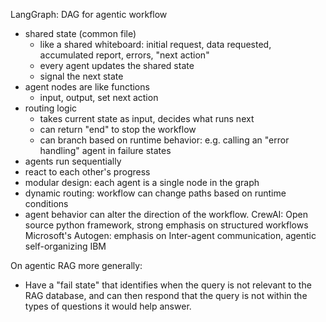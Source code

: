 LangGraph: DAG for agentic workflow
  - shared state (common file)
    - like a shared whiteboard: initial request, data requested, accumulated report, errors, "next action"
    - every agent updates the shared state
    - signal the next state
  - agent nodes are like functions
    - input, output, set next action
  - routing logic
    - takes current state as input, decides what runs next
    - can return "end" to stop the workflow
    - can branch based on runtime behavior: e.g. calling an "error handling" agent in failure states
  - agents run sequentially
  - react to each other's progress
  - modular design: each agent is a single node in the graph
  - dynamic routing: workflow can change paths based on runtime conditions
  - agent behavior can alter the direction of the workflow.
CrewAI: Open source python framework, strong emphasis on structured workflows
Microsoft's Autogen: emphasis on Inter-agent communication, agentic self-organizing
IBM

On agentic RAG more generally:
- Have a "fail state" that identifies when the query is not relevant to the RAG database, and can then respond that the query is not within the types of questions it would help answer.

